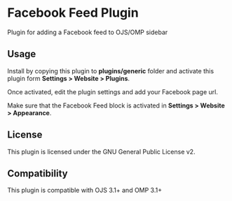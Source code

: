 Facebook Feed Plugin
===============

Plugin for adding a Facebook feed to OJS/OMP sidebar

## Usage

Install by copying this plugin to **plugins/generic** folder and activate this plugin form **Settings > Website > Plugins**.

Once activated, edit the plugin settings and add your Facebook page url.

Make sure that the Facebook Feed block is activated in **Settings > Website > Appearance**.

## License
This plugin is licensed under the GNU General Public License v2.

## Compatibility
This plugin is compatible with OJS 3.1+ and OMP 3.1+
